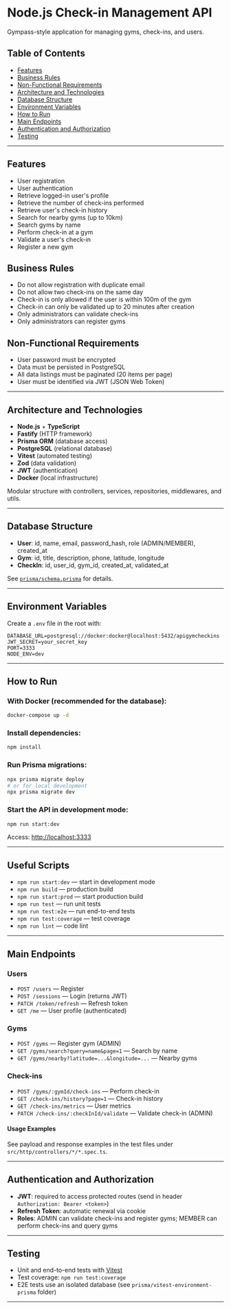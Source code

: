 # Node.js Check-in Management API

Gympass-style application for managing gyms, check-ins, and users.

## Table of Contents

- [Features](#features)
- [Business Rules](#business-rules)
- [Non-Functional Requirements](#non-functional-requirements)
- [Architecture and Technologies](#architecture-and-technologies)
- [Database Structure](#database-structure)
- [Environment Variables](#environment-variables)
- [How to Run](#how-to-run)
- [Main Endpoints](#main-endpoints)
- [Authentication and Authorization](#authentication-and-authorization)
- [Testing](#testing)

---

## Features

- User registration
- User authentication
- Retrieve logged-in user's profile
- Retrieve the number of check-ins performed
- Retrieve user's check-in history
- Search for nearby gyms (up to 10km)
- Search gyms by name
- Perform check-in at a gym
- Validate a user's check-in
- Register a new gym

## Business Rules

- Do not allow registration with duplicate email
- Do not allow two check-ins on the same day
- Check-in is only allowed if the user is within 100m of the gym
- Check-in can only be validated up to 20 minutes after creation
- Only administrators can validate check-ins
- Only administrators can register gyms

## Non-Functional Requirements

- User password must be encrypted
- Data must be persisted in PostgreSQL
- All data listings must be paginated (20 items per page)
- User must be identified via JWT (JSON Web Token)

---

## Architecture and Technologies

- **Node.js** + **TypeScript**
- **Fastify** (HTTP framework)
- **Prisma ORM** (database access)
- **PostgreSQL** (relational database)
- **Vitest** (automated testing)
- **Zod** (data validation)
- **JWT** (authentication)
- **Docker** (local infrastructure)

Modular structure with controllers, services, repositories, middlewares, and utils.

---

## Database Structure

- **User**: id, name, email, password_hash, role (ADMIN/MEMBER), created_at
- **Gym**: id, title, description, phone, latitude, longitude
- **CheckIn**: id, user_id, gym_id, created_at, validated_at

See [`prisma/schema.prisma`](prisma/schema.prisma) for details.

---

## Environment Variables

Create a `.env` file in the root with:

```env
DATABASE_URL=postgresql://docker:docker@localhost:5432/apigymcheckins
JWT_SECRET=your_secret_key
PORT=3333
NODE_ENV=dev
```

---

## How to Run

### With Docker (recommended for the database):

```sh
docker-compose up -d
```

### Install dependencies:

```sh
npm install
```

### Run Prisma migrations:

```sh
npx prisma migrate deploy
# or for local development
npx prisma migrate dev
```

### Start the API in development mode:

```sh
npm run start:dev
```

Access: [http://localhost:3333](http://localhost:3333)

---

## Useful Scripts

- `npm run start:dev` — start in development mode
- `npm run build` — production build
- `npm run start:prod` — start production build
- `npm run test` — run unit tests
- `npm run test:e2e` — run end-to-end tests
- `npm run test:coverage` — test coverage
- `npm run lint` — code lint

---

## Main Endpoints

### Users

- `POST /users` — Register
- `POST /sessions` — Login (returns JWT)
- `PATCH /token/refresh` — Refresh token
- `GET /me` — User profile (authenticated)

### Gyms

- `POST /gyms` — Register gym (ADMIN)
- `GET /gyms/search?query=name&page=1` — Search by name
- `GET /gyms/nearby?latitude=...&longitude=...` — Nearby gyms

### Check-ins

- `POST /gyms/:gymId/check-ins` — Perform check-in
- `GET /check-ins/history?page=1` — Check-in history
- `GET /check-ins/metrics` — User metrics
- `PATCH /check-ins/:checkInId/validate` — Validate check-in (ADMIN)

#### Usage Examples

See payload and response examples in the test files under `src/http/controllers/*/*.spec.ts`.

---

## Authentication and Authorization

- **JWT**: required to access protected routes (send in header `Authorization: Bearer <token>`)
- **Refresh Token**: automatic renewal via cookie
- **Roles**: ADMIN can validate check-ins and register gyms; MEMBER can perform check-ins and query gyms

---

## Testing

- Unit and end-to-end tests with [Vitest](https://vitest.dev/)
- Test coverage: `npm run test:coverage`
- E2E tests use an isolated database (see `prisma/vitest-environment-prisma` folder)

---
